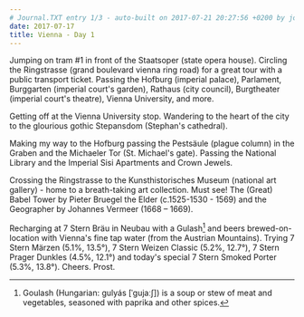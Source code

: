 ```yaml
---
# Journal.TXT entry 1/3 - auto-built on 2017-07-21 20:27:56 +0200 by journaltxt/0.0.1
date: 2017-07-17
title: Vienna - Day 1
---
```



Jumping on tram #1 in front of the Staatsoper (state opera house).
Circling the Ringstrasse (grand boulevard vienna ring road)
for a great tour with a public transport ticket.
Passing the Hofburg (imperial palace), Parlament,
Burggarten (imperial court's garden),
Rathaus (city council), Burgtheater (imperial court's theatre),
Vienna University, and more.

Getting off at the Vienna University stop.
Wandering to the heart of the city to the glourious
gothic Stepansdom (Stephan's cathedral).

Making my way to the Hofburg passing the Pestsäule (plague column) in the Graben
and the Michaeler Tor (St. Michael's gate). Passing the National Library and
the Imperial Sisi Apartments and Crown Jewels.

Crossing the Ringstrasse to the Kunsthistorisches Museum (national art gallery) - home
to a breath-taking art collection. Must see!
The (Great) Babel Tower by Pieter Bruegel the Elder (c.1525-1530 - 1569)
and the Geographer by Johannes Vermeer (1668 – 1669).

Recharging at 7 Stern Bräu in Neubau with a Gulash[^1] and beers brewed-on-location
with Vienna's fine tap water (from the Austrian Mountains).
Trying 7 Stern Märzen (5.1%, 13.5°),
7 Stern Weizen Classic (5.2%, 12.7°),
7 Stern Prager Dunkles (4.5%, 12.1°) and
today's special 7 Stern Smoked Porter (5.3%, 13.8°). Cheers. Prost.

[^1]: Goulash (Hungarian: gulyás [ˈɡujaːʃ]) is a soup or stew of meat and vegetables, seasoned with paprika and other spices.

